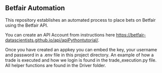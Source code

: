 ## Betfair Automation

This repository establishes an automated process to place bets on Betfair using the Betfair API.

You can create an API Account from instructions here https://betfair-datascientists.github.io/api/apiPythontutorial/.

Once you have created an appkey you can embed the key, your username and password in a .env file in this project directory. An example of how a trade is executed and how we login is found in the trade_execution.py file. All helper functions are found in the Driver folder.  

